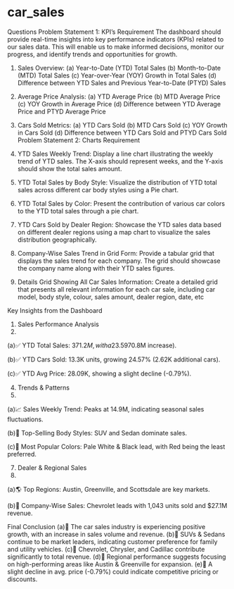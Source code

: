 # car_sales
Questions
Problem Statement 1: KPI’s Requirement
The dashboard should provide real-time insights into key performance indicators (KPIs) related to our sales data. This will enable us to make informed decisions, monitor our progress, and identify trends and opportunities for growth.
1.	Sales Overview:
(a) Year-to-Date (YTD) Total Sales
(b)	Month-to-Date (MTD) Total Sales
(c)	Year-over-Year (YOY) Growth in Total Sales
(d)	Difference between YTD Sales and Previous Year-to-Date (PTYD) Sales
2.	Average Price Analysis:
(a)	YTD Average Price
(b)	MTD Average Price
(c)	YOY Growth in Average Price
(d)	Difference between YTD Average Price and PTYD Average Price
3.	Cars Sold Metrics:
(a)	YTD Cars Sold
(b)	MTD Cars Sold
(c)	YOY Growth in Cars Sold
(d)	Difference between YTD Cars Sold and PTYD Cars Sold
Problem Statement 2: Charts Requirement

1.	YTD Sales Weekly Trend: Display a line chart illustrating the weekly trend of YTD sales. The X-axis should represent weeks, and the Y-axis should show the total sales amount.
2.	YTD Total Sales by Body Style: Visualize the distribution of YTD total sales across different car body styles using a Pie chart.
3.	YTD Total Sales by Color: Present the contribution of various car colors to the YTD total sales through a pie chart.
4.	YTD Cars Sold by Dealer Region: Showcase the YTD sales data based on different dealer regions using a map chart to visualize the sales distribution geographically.
5.	Company-Wise Sales Trend in Grid Form: Provide a tabular grid that displays the sales trend for each company. The grid should showcase the company name along with their YTD sales figures.
6.	Details Grid Showing All Car Sales Information: Create a detailed grid that presents all relevant information for each car sale, including car model, body style, colour, sales amount, dealer region, date, etc


Key Insights from the Dashboard
1. Sales Performance Analysis
2. 
(a)✅ YTD Total Sales: $371.2M, with a 23.59% growth ($70.8M increase).

(b)✅ YTD Cars Sold: 13.3K units, growing 24.57% (2.62K additional cars).

(c)✅ YTD Avg Price: 28.09K, showing a slight decline (-0.79%).

4. Trends & Patterns
5. 
(a)📈 Sales Weekly Trend: Peaks at 14.9M, indicating seasonal sales fluctuations.

(b)📌 Top-Selling Body Styles: SUV and Sedan dominate sales.

(c)🎨 Most Popular Colors: Pale White & Black lead, with Red being the least preferred.


7. Dealer & Regional Sales
8. 
(a)🌎 Top Regions: Austin, Greenville, and Scottsdale are key markets.

(b)🏢 Company-Wise Sales: Chevrolet leads with 1,043 units sold and $27.1M revenue.


Final Conclusion
(a)🔹 The car sales industry is experiencing positive growth, with an increase in sales volume and revenue.
(b)🔹 SUVs & Sedans continue to be market leaders, indicating customer preference for family and utility vehicles.
(c)🔹 Chevrolet, Chrysler, and Cadillac contribute significantly to total revenue.
(d)🔹 Regional performance suggests focusing on high-performing areas like Austin & Greenville for expansion.
(e)🔹 A slight decline in avg. price (-0.79%) could indicate competitive pricing or discounts.
